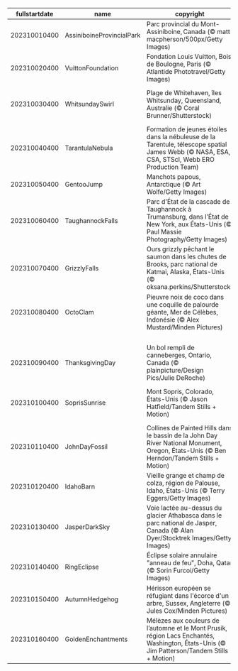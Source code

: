 |fullstartdate|name|copyright|title|image|
|--|--|--|--|--|
202310010400|AssiniboineProvincialPark|Parc provincial du Mont-Assiniboine, Canada (© matt macpherson/500px/Getty Images)|L’hiver en scène|![](/fr-CA/2023/10/202310010400AssiniboineProvincialPark.jpg)|
202310020400|VuittonFoundation|Fondation Louis Vuitton, Bois de Boulogne, Paris (© Atlantide Phototravel/Getty Images)|Un centre artistique à la mode|![](/fr-CA/2023/10/202310020400VuittonFoundation.jpg)|
202310030400|WhitsundaySwirl|Plage de Whitehaven, îles Whitsunday, Queensland, Australie (© Coral Brunner/Shutterstock)|Un archipel au cœur de la Grande Barrière de corail|![](/fr-CA/2023/10/202310030400WhitsundaySwirl.jpg)|
202310040400|TarantulaNebula|Formation de jeunes étoiles dans la nébuleuse de la Tarentule, télescope spatial James Webb (© NASA, ESA, CSA, STScI, Webb ERO Production Team)|Une toile d'araignée étoilée|![](/fr-CA/2023/10/202310040400TarantulaNebula.jpg)|
202310050400|GentooJump|Manchots papous, Antarctique (© Art Wolfe/Getty Images)|Merci professeur !|![](/fr-CA/2023/10/202310050400GentooJump.jpg)|
202310060400|TaughannockFalls|Parc d'État de la cascade de Taughannock à Trumansburg, dans l'État de New York, aux États-Unis (© Paul Massie Photography/Getty Images)|Dame Nature dans toute sa splendeur|![](/fr-CA/2023/10/202310060400TaughannockFalls.jpg)|
202310070400|GrizzlyFalls|Ours grizzly pêchant le saumon dans les chutes de Brooks, parc national de Katmai, Alaska, États-Unis (© oksana.perkins/Shutterstock)|Qui sera le nouveau champion poids lourds ?|![](/fr-CA/2023/10/202310070400GrizzlyFalls.jpg)|
202310080400|OctoClam|Pieuvre noix de coco dans une coquille de palourde géante, Mer de Célèbes, Indonésie (© Alex Mustard/Minden Pictures)|Une pieuvre de génie !|![](/fr-CA/2023/10/202310080400OctoClam.jpg)|
||||![](/fr-CA/2023/10/.jpg)|
202310090400|ThanksgivingDay|Un bol rempli de canneberges, Ontario, Canada (© plainpicture/Design Pics/Julie DeRoche)|Que la fête commence!|![](/fr-CA/2023/10/202310090400ThanksgivingDay.jpg)|
202310100400|SoprisSunrise|Mont Sopris, Colorado, États-Unis (© Jason Hatfield/Tandem Stills + Motion)|À la découverte des splendides Rocheuses|![](/fr-CA/2023/10/202310100400SoprisSunrise.jpg)|
202310110400|JohnDayFossil|Collines de Painted Hills dans le bassin de la John Day River National Monument, Oregon, États-Unis (© Ben Herndon/Tandem Stills + Motion)|Des collines aux couleurs magiques|![](/fr-CA/2023/10/202310110400JohnDayFossil.jpg)|
202310120400|IdahoBarn|Vieille grange et champ de colza, région de Palouse, Idaho, États-Unis (© Terry Eggers/Getty Images)|Le bonheur est dans le pré !|![](/fr-CA/2023/10/202310120400IdahoBarn.jpg)|
202310130400|JasperDarkSky|Voie lactée au-dessus du glacier Athabasca dans le parc national de Jasper, Canada (© Alan Dyer/Stocktrek Images/Getty Images)|Faites votre souhait!|![](/fr-CA/2023/10/202310130400JasperDarkSky.jpg)|
202310140400|RingEclipse|Éclipse solaire annulaire "anneau de feu", Doha, Qatar (© Sorin Furcoi/Getty Images)|À la recherche de l’anneau de feu|![](/fr-CA/2023/10/202310140400RingEclipse.jpg)|
202310150400|AutumnHedgehog|Hérisson européen se réfugiant dans l'écorce d'un arbre, Sussex, Angleterre (© Jules Cox/Minden Pictures)|Qui va à la chasse perd sa place !|![](/fr-CA/2023/10/202310150400AutumnHedgehog.jpg)|
202310160400|GoldenEnchantments|Mélèzes aux couleurs de l’automne et le Mont Prusik, région Lacs Enchantés, Washington, États-Unis (© Jim Patterson/Tandem Stills + Motion)|Un véritable enchantement !|![](/fr-CA/2023/10/202310160400GoldenEnchantments.jpg)|
